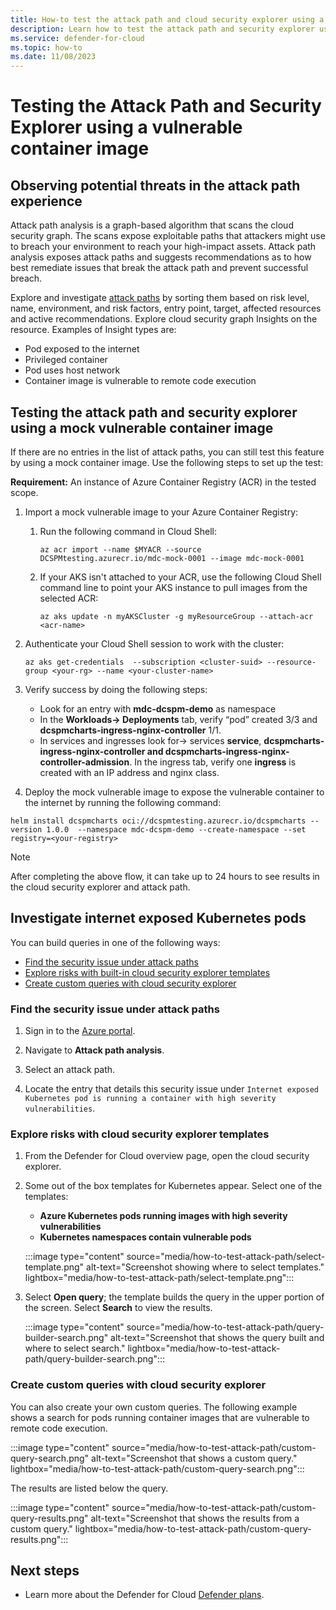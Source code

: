 ```yaml
---
title: How-to test the attack path and cloud security explorer using a vulnerable container image in Microsoft Defender for Cloud
description: Learn how to test the attack path and security explorer using a vulnerable container image
ms.service: defender-for-cloud
ms.topic: how-to
ms.date: 11/08/2023
---
```


# Testing the Attack Path and Security Explorer using a vulnerable container image

## Observing potential threats in the attack path experience

Attack path analysis is a graph-based algorithm that scans the cloud security graph. The scans expose exploitable paths that attackers might use to breach your environment to reach your high-impact assets. Attack path analysis exposes attack paths and suggests recommendations as to how best remediate issues that break the attack path and prevent successful breach.

Explore and investigate [attack paths](how-to-manage-attack-path.md) by sorting them based on risk level, name, environment, and risk factors, entry point, target, affected resources and active recommendations. Explore cloud security graph Insights on the resource. Examples of Insight types are:

-	Pod exposed to the internet 
-	Privileged container 
-	Pod uses host network 
-	Container image is vulnerable to remote code execution

## Testing the attack path and security explorer using a mock vulnerable container image

If there are no entries in the list of attack paths, you can still test this feature by using a mock container image. Use the following steps to set up the test: 

**Requirement:** An instance of Azure Container Registry (ACR) in the tested scope.

1.	Import a mock vulnerable image to your Azure Container Registry:

    1.	Run the following command in Cloud Shell: 

        ```
        az acr import --name $MYACR --source DCSPMtesting.azurecr.io/mdc-mock-0001 --image mdc-mock-0001
        ```

    1. If your AKS isn't attached to your ACR, use the following Cloud Shell command line to point your AKS instance to pull images from the selected ACR:

        ```
        az aks update -n myAKSCluster -g myResourceGroup --attach-acr <acr-name>

1. Authenticate your Cloud Shell session to work with the cluster:
    
    ```
    az aks get-credentials  --subscription <cluster-suid> --resource-group <your-rg> --name <your-cluster-name>
    
1. Verify success by doing the following steps:

   - Look for an entry with **mdc-dcspm-demo** as namespace
   - In the **Workloads-> Deployments** tab, verify “pod” created 3/3 and **dcspmcharts-ingress-nginx-controller** 1/1.
   - In services and ingresses look for-> services **service**, **dcspmcharts-ingress-nginx-controller and dcspmcharts-ingress-nginx-controller-admission**. In the ingress tab, verify one **ingress** is created with an IP address and nginx class.

1. Deploy the mock vulnerable image to expose the vulnerable container to the internet by running the following command:

 ```
 helm install dcspmcharts oci://dcspmtesting.azurecr.io/dcspmcharts --version 1.0.0  --namespace mdc-dcspm-demo --create-namespace --set registry=<your-registry>
```

> [!NOTE]
> After completing the above flow, it can take up to 24 hours to see results in the cloud security explorer and attack path.

## Investigate internet exposed Kubernetes pods

You can build queries in one of the following ways:

- [Find the security issue under attack paths](#find-the-security-issue-under-attack-paths)
- [Explore risks with built-in cloud security explorer templates](#explore-risks-with-cloud-security-explorer-templates)
- [Create custom queries with cloud security explorer](#create-custom-queries-with-cloud-security-explorer)

### Find the security issue under attack paths

1. Sign in to the [Azure portal](https://portal.azure.com).

1. Navigate to **Attack path analysis**.

1. Select an attack path.

1.	Locate the entry that details this security issue under `Internet exposed Kubernetes pod is running a container with high severity vulnerabilities`.

###  Explore risks with cloud security explorer templates

1. From the Defender for Cloud overview page, open the cloud security explorer.

1. Some out of the box templates for Kubernetes appear. Select one of the templates:

    - **Azure Kubernetes pods running images with high severity vulnerabilities**
     - **Kubernetes namespaces contain vulnerable pods**
  
    :::image type="content" source="media/how-to-test-attack-path/select-template.png" alt-text="Screenshot showing where to select templates." lightbox="media/how-to-test-attack-path/select-template.png"::: 

1. Select **Open query**; the template builds the query in the upper portion of the screen. Select **Search** to view the results.
    
    :::image type="content" source="media/how-to-test-attack-path/query-builder-search.png" alt-text="Screenshot that shows the query built and where to select search." lightbox="media/how-to-test-attack-path/query-builder-search.png":::

### Create custom queries with cloud security explorer

You can also create your own custom queries. The following example shows a search for pods running container images that are vulnerable to remote code execution.

:::image type="content" source="media/how-to-test-attack-path/custom-query-search.png" alt-text="Screenshot that shows a custom query." lightbox="media/how-to-test-attack-path/custom-query-search.png":::

The results are listed below the query.

:::image type="content" source="media/how-to-test-attack-path/custom-query-results.png" alt-text="Screenshot that shows the results from a custom query." lightbox="media/how-to-test-attack-path/custom-query-results.png":::

## Next steps 

 - Learn more about the Defender for Cloud [Defender plans](defender-for-cloud-introduction.md#protect-cloud-workloads).
